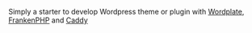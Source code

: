 Simply a starter to develop Wordpress theme or plugin with [Wordplate](https://github.com/vinkla/wordplate), [FrankenPHP](https://github.com/dunglas/frankenphp) and [Caddy](https://github.com/caddyserver/caddy)
